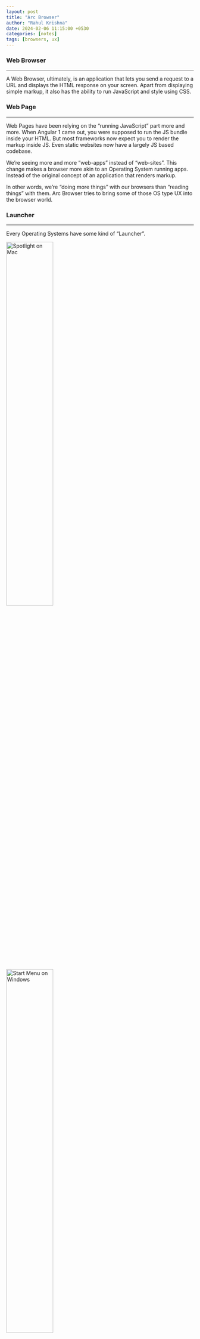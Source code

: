 ```yaml
---
layout: post
title: "Arc Browser"
author: "Rahul Krishna"
date: 2024-02-06 11:15:00 +0530
categories: [notes]
tags: [browsers, ux]
---
```


### Web Browser

---

A Web Browser, ultimately, is an application that lets you send a request to a URL and displays the HTML response on your screen. Apart from displaying simple markup, it also has the ability to run JavaScript and style using CSS.

### Web Page

---

Web Pages have been relying on the “running JavaScript” part more and more. When Angular 1 came out, you were supposed to run the JS bundle inside your HTML. But most frameworks now expect you to render the markup inside JS. Even static websites now have a largely JS based codebase.

We’re seeing more and more “web-apps” instead of “web-sites”. This change makes a browser more akin to an Operating System running apps. Instead of the original concept of an application that renders markup.

In other words, we’re “doing more things” with our browsers than “reading things” with them. Arc Browser tries to bring some of those OS type UX into the browser world.

### Launcher

---

Every Operating Systems have some kind of “Launcher”.

<img src='/assets/images/arc-browser/Untitled%202.png' alt="Spotlight on Mac" style="width: 50%;" />

<img src="/assets/images/arc-browser/Untitled%204.png" alt="Start Menu on Windows" style="width: 50%;"/>

Probably the biggest upgrade in Browser terms is when Google made the URL bar of Chrome work more like a “Launcher”. You weren’t any more expected to precisely type in the URL of the page you had to go to. Google would actually prefer it if you first went to [google.com](http://google.com) and clicked on a link from there.

![Untitled](/images/arc-browser/Untitled%205.png)

![Untitled](/images/arc-browser/Untitled%206.png)

![Untitled](/images/arc-browser/Untitled%207.png)

Arc changes this by opening a Spotlight-like Command Palette every time you hit Cmd+T.

![Untitled](/images/arc-browser/Untitled%208.png)

This lets you do much more than just start a search or open a URL. For instance:

![Untitled](/images/arc-browser/Untitled%209.png)

This may seem like a radical change, but the fact is many applications have already mapped `Cmd+T` to such an action.

VS Code shows this:

![Untitled](/images/arc-browser/Untitled%2010.png)

Slack shows this:

![Untitled](/images/arc-browser/Untitled%2011.png)

### Tab Management

---

Window Management in Operating Systems and Tab Management in Browsers have a lot in common. But all major browsers still rely on the same `Ctrl-Tab` shortcut to switch to the next tab. Arc changes this.

<div style="position: relative; padding-bottom: 56.25%; height: 0;"><iframe src="https://www.loom.com/embed/cf92ac0bd7034f46b74da932a76696ee?sid=e25f5206-5ff8-483e-95f8-8dc682bce4a4" frameborder="0" webkitallowfullscreen mozallowfullscreen allowfullscreen style="position: absolute; top: 0; left: 0; width: 100%; height: 100%;"></iframe></div>

### Space Management

---

Spaces is another cool general OS feature that Browsers have tried to implement, but it hasn’t fared well.

![Spaces on macOS](/images/arc-browser/Untitled%2012.png)

Spaces on macOS

![Untitled](/images/arc-browser/Untitled%2013.png)

Safari’s Space Management is called Tab Groupings. And while this gets synced across devices and is pretty useful if you’re into organising things, it’s almost always hidden away from view. No keyboard shortcuts exist. It’s almost like a way to stash away a group of tabs rather than an intuitive way to organise tabs.

![Untitled](/images/arc-browser/Untitled%2014.png)

Chrome has an even simpler Tab Grouping that essentially lets you put a label next to tabs.

![Untitled](/images/arc-browser/Untitled%2015.png)

Arc simply lets you have this small icons at the bottom of your tabs list. Where you can do a Horizontal scroll to switch between tabs. Also you can find tabs open in other tab groups from the “Spotlight-like” search thingie.

<div style="position: relative; padding-bottom: 56.25%; height: 0;"><iframe src="https://www.loom.com/embed/da81b54218db46bbb14766baf4fbef0a?sid=b4541dfd-4fdc-4358-9435-29cca03b8432" frameborder="0" webkitallowfullscreen mozallowfullscreen allowfullscreen style="position: absolute; top: 0; left: 0; width: 100%; height: 100%;"></iframe></div>

### Vertical Tabs

---

Horizontal Tabs are hard to work with if you have a lot of tabs open.

![Untitled](/images/arc-browser/Untitled%2016.png)

Vertical Tabs offer a better view of the page title. It’s also essential for the scroll to switch space feature

![Untitled](/images/arc-browser/Untitled%2017.png)

### Renaming Tabs

---

Arc lets you rename tabs. Ridiculously simple. But really useful!

![Untitled](/images/arc-browser/Untitled%2018.png)

### Theming

---

<div style="position: relative; padding-bottom: 56.25%; height: 0;"><iframe src="https://www.loom.com/embed/8b744c9075ce44d8a0f415a329011201?sid=6a954096-5835-4f17-a16a-26625f39171c" frameborder="0" webkitallowfullscreen mozallowfullscreen allowfullscreen style="position: absolute; top: 0; left: 0; width: 100%; height: 100%;"></iframe></div>

### AI Features and Split View

---

Arc clearly has an idea of how you browse the web and actively tries to enhance it. One day into trying out Arc, it completely changed how I use HN

<div style="position: relative; padding-bottom: 56.25%; height: 0;"><iframe src="https://www.loom.com/embed/6c19c4099d334a278ed71e1c9928dc7e?sid=9dee27e8-32fa-41ab-bb01-d0357f7fe95d" frameborder="0" webkitallowfullscreen mozallowfullscreen allowfullscreen style="position: absolute; top: 0; left: 0; width: 100%; height: 100%;"></iframe></div>

Hover over links to get a summary. Open in split view so I never lose context of the HN link that took me there.
